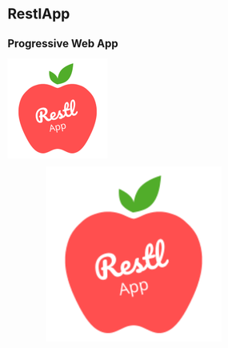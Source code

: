 # RestlApp
## Progressive Web App
![alt text](restlApp.jpg)

<p align="center">
  <img src="assets/IMAGES/restlApp.jpg" width="350" title="hover text">
  
</p>
